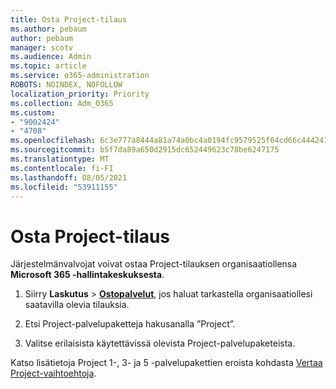 ```yaml
---
title: Osta Project-tilaus
ms.author: pebaum
author: pebaum
manager: scotv
ms.audience: Admin
ms.topic: article
ms.service: o365-administration
ROBOTS: NOINDEX, NOFOLLOW
localization_priority: Priority
ms.collection: Adm_O365
ms.custom:
- "9002424"
- "4708"
ms.openlocfilehash: 6c3e777a8444a81a74a0bc4a0194fc9579525f04cd66c44424147cbd1454d196
ms.sourcegitcommit: b5f7da89a650d2915dc652449623c78be6247175
ms.translationtype: MT
ms.contentlocale: fi-FI
ms.lasthandoff: 08/05/2021
ms.locfileid: "53911155"
---
```

# <a name="purchase-project-subscription"></a>Osta Project-tilaus

Järjestelmänvalvojat voivat ostaa Project-tilauksen organisaatiollensa **Microsoft 365 -hallintakeskuksesta**.

1. Siirry **Laskutus** > **[Ostopalvelut](https://admin.microsoft.com/AdminPortal/Home?adminportal=1&msCV=%2BbOQtMNsz0ei8f5z.0.36#/catalog)**, jos haluat tarkastella organisaatiollesi saatavilla olevia tilauksia.

2. Etsi Project-palvelupaketteja hakusanalla ”Project”.

3. Valitse erilaisista käytettävissä olevista Project-palvelupaketeista.

Katso lisätietoja Project 1-, 3- ja 5 -palvelupakettien eroista kohdasta [Vertaa Project-vaihtoehtoja](https://products.office.com/project/compare-microsoft-project-management-software?tab=1&OCID=AID2000748_SEM_5j2j5X4B&MarinID=5j2j5X4B|78821275986631|%2Bproject%20%2Bo365|bb|c||1261139959949905|kwd-78821311481635:loc-190&lnkd=Bing_O365SMB_App&msclkid=185eccc165db1d3da290924720afcaa4&ef_id=XoY8vgAAAUTu0Bj8:20200402200513:s).
